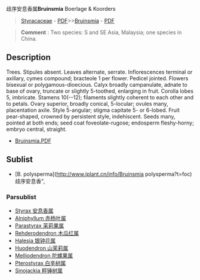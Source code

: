 歧序安息香属**Bruinsmia** Boerlage & Koorders

> [Styracaceae](http://www.iplant.cn/info/Styracaceae?t=foc) - [PDF](http://www.iplant.cn/foc/pdf/Styracaceae.pdf)>>[Bruinsmia](http://www.iplant.cn/info/Bruinsmia?t=foc) - [PDF](http://www.iplant.cn/foc/pdf/Bruinsmia.pdf)

> **Comment** : 
> Two species: S and SE Asia, Malaysia; one species in China.

## Description

Trees. Stipules absent. Leaves alternate, serrate. Inflorescences terminal or axillary, cymes compound; bracteole 1 per flower. Pedicel jointed. Flowers bisexual or polygamous-dioecious. Calyx broadly campanulate, adnate to base of ovary, truncate or slightly 5-toothed, enlarging in fruit. Corolla lobes 5, imbricate. Stamens 10(--12); filaments slightly coherent to each other and to petals. Ovary superior, broadly conical, 5-locular; ovules many, placentation axile. Style 5-angular; stigma capitate 5- or 6-lobed. Fruit pear-shaped, crowned by persistent style, indehiscent. Seeds many, pointed at both ends; seed coat foveolate-rugose; endosperm fleshy-horny; embryo central, straight.

* [Bruinsmia.PDF](http://www.iplant.cn/foc/pdf/Bruinsmia.pdf)
## Sublist
* [B.  polysperma](http://www.iplant.cn/info/Bruinsmia polysperma?t=foc) 歧序安息香",

### Parsublist

* [Styrax  安息香属](http://www.iplant.cn/info/Styrax?t=foc)
* [Alniphyllum  赤杨叶属](http://www.iplant.cn/info/Alniphyllum?t=foc)
* [Parastyrax  茉莉果属](http://www.iplant.cn/info/Parastyrax?t=foc)
* [Rehderodendron  木瓜红属](http://www.iplant.cn/info/Rehderodendron?t=foc)
* [Halesia  银钟花属](http://www.iplant.cn/info/Halesia?t=foc)
* [Huodendron  山茉莉属](http://www.iplant.cn/info/Huodendron?t=foc)
* [Melliodendron  陀螺果属](http://www.iplant.cn/info/Melliodendron?t=foc)
* [Pterostyrax  白辛树属](http://www.iplant.cn/info/Pterostyrax?t=foc)
* [Sinojackia  秤锤树属](http://www.iplant.cn/info/Sinojackia?t=foc)
